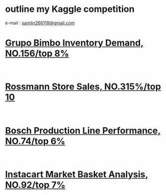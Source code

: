 # outline my Kaggle competition
e-mail : samlin266118@gmail.com <br>


# [Grupo Bimbo Inventory Demand, NO.156/top 8%](https://github.com/f496328mm/kaggle_Grupo_Bimbo_Inventory_Demand)<br><br>
# [Rossmann Store Sales, NO.315%/top 10](https://github.com/f496328mm/kaggle_Rossmann_Store_Sales)<br><br>
# [Bosch Production Line Performance, NO.74/top 6%](https://github.com/f496328mm/kaggle_Bosch_Production_Line_Performance)<br><br>
# [Instacart Market Basket Analysis, NO.92/top 7%](https://github.com/f496328mm/kaggle_Instacart_Market_Basket_Analysis)<br> <br>






